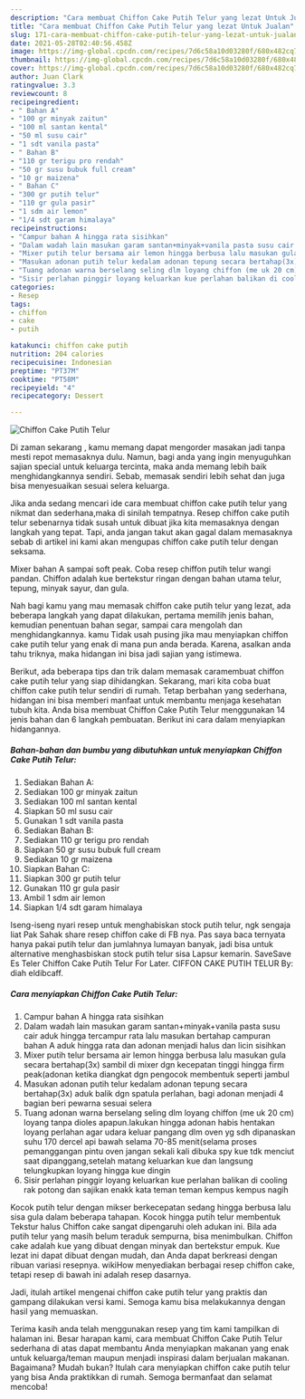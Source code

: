 ```yaml
---
description: "Cara membuat Chiffon Cake Putih Telur yang lezat Untuk Jualan"
title: "Cara membuat Chiffon Cake Putih Telur yang lezat Untuk Jualan"
slug: 171-cara-membuat-chiffon-cake-putih-telur-yang-lezat-untuk-jualan
date: 2021-05-28T02:40:56.458Z
image: https://img-global.cpcdn.com/recipes/7d6c58a10d03280f/680x482cq70/chiffon-cake-putih-telur-foto-resep-utama.jpg
thumbnail: https://img-global.cpcdn.com/recipes/7d6c58a10d03280f/680x482cq70/chiffon-cake-putih-telur-foto-resep-utama.jpg
cover: https://img-global.cpcdn.com/recipes/7d6c58a10d03280f/680x482cq70/chiffon-cake-putih-telur-foto-resep-utama.jpg
author: Juan Clark
ratingvalue: 3.3
reviewcount: 8
recipeingredient:
- " Bahan A"
- "100 gr minyak zaitun"
- "100 ml santan kental"
- "50 ml susu cair"
- "1 sdt vanila pasta"
- " Bahan B"
- "110 gr terigu pro rendah"
- "50 gr susu bubuk full cream"
- "10 gr maizena"
- " Bahan C"
- "300 gr putih telur"
- "110 gr gula pasir"
- "1 sdm air lemon"
- "1/4 sdt garam himalaya"
recipeinstructions:
- "Campur bahan A hingga rata sisihkan"
- "Dalam wadah lain masukan garam santan+minyak+vanila pasta susu cair aduk hingga tercampur rata lalu masukan bertahap campuran bahan A aduk hingga rata dan adonan menjadi halus dan licin sisihkan"
- "Mixer putih telur bersama air lemon hingga berbusa lalu masukan gula secara bertahap(3x) sambil di mixer dgn kecepatan tinggi hingga firm peak(adonan ketika diangkat dgn pengocok membentuk seperti jambul"
- "Masukan adonan putih telur kedalam adonan tepung secara bertahap(3x) aduk balik dgn spatula perlahan, bagi adonan menjadi 4 bagian beri pewarna sesuai selera"
- "Tuang adonan warna berselang seling dlm loyang chiffon (me uk 20 cm) loyang tanpa dioles apapun.lakukan hingga adonan habis hentakan loyang perlahan agar udara keluar pangang dlm oven yg sdh dipanaskan suhu 170 dercel api bawah selama 70-85 menit(selama proses pemanggangan pintu oven jangan sekali kali dibuka spy kue tdk menciut saat dipanggang,setelah matang keluarkan kue dan langsung telungkupkan loyang hingga kue dingin"
- "Sisir perlahan pinggir loyang keluarkan kue perlahan balikan di cooling rak potong dan sajikan enakk kata teman teman kempus kempus nagih"
categories:
- Resep
tags:
- chiffon
- cake
- putih

katakunci: chiffon cake putih 
nutrition: 204 calories
recipecuisine: Indonesian
preptime: "PT37M"
cooktime: "PT58M"
recipeyield: "4"
recipecategory: Dessert

---
```



![Chiffon Cake Putih Telur](https://img-global.cpcdn.com/recipes/7d6c58a10d03280f/680x482cq70/chiffon-cake-putih-telur-foto-resep-utama.jpg)

Di zaman  sekarang , kamu memang dapat mengorder masakan jadi tanpa mesti repot memasaknya dulu. Namun, bagi anda yang ingin menyuguhkan sajian special untuk keluarga tercinta, maka anda memang lebih baik menghidangkannya sendiri. Sebab, memasak sendiri lebih sehat dan juga bisa menyesuaikan sesuai selera keluarga.

Jika anda sedang mencari ide cara membuat chiffon cake putih telur yang nikmat dan sederhana,maka di sinilah tempatnya. Resep chiffon cake putih telur  sebenarnya tidak susah untuk dibuat jika kita memasaknya dengan langkah yang tepat. Tapi, anda jangan takut akan gagal dalam memasaknya 
sebab di artikel ini kami akan mengupas chiffon cake putih telur dengan seksama.  

Mixer bahan A sampai soft peak. Coba resep chiffon putih telur wangi pandan. Chiffon adalah kue bertekstur ringan dengan bahan utama telur, tepung, minyak sayur, dan gula.

Nah bagi kamu yang mau memasak chiffon cake putih telur yang lezat, ada beberapa langkah yang dapat dilakukan, pertama memilih jenis bahan, kemudian penentuan bahan segar, sampai cara mengolah dan menghidangkannya. kamu Tidak usah pusing jika mau menyiapkan chiffon cake putih telur yang enak di mana pun anda berada. Karena, asalkan anda  tahu triknya, maka hidangan ini bisa jadi sajian yang istimewa.

Berikut, ada beberapa tips dan trik dalam memasak caramembuat chiffon cake putih telur yang siap dihidangkan. Sekarang, mari kita coba buat chiffon cake putih telur sendiri di rumah. Tetap berbahan yang sederhana, hidangan ini bisa memberi manfaat untuk membantu menjaga kesehatan tubuh kita. Anda bisa membuat Chiffon Cake Putih Telur menggunakan 14 jenis bahan dan 6 langkah pembuatan. Berikut ini cara dalam menyiapkan hidangannya.

<!--inarticleads1-->

##### Bahan-bahan dan bumbu yang dibutuhkan untuk menyiapkan Chiffon Cake Putih Telur:

1. Sediakan  Bahan A:
1. Sediakan 100 gr minyak zaitun
1. Sediakan 100 ml santan kental
1. Siapkan 50 ml susu cair
1. Gunakan 1 sdt vanila pasta
1. Sediakan  Bahan B:
1. Sediakan 110 gr terigu pro rendah
1. Siapkan 50 gr susu bubuk full cream
1. Sediakan 10 gr maizena
1. Siapkan  Bahan C:
1. Siapkan 300 gr putih telur
1. Gunakan 110 gr gula pasir
1. Ambil 1 sdm air lemon
1. Siapkan 1/4 sdt garam himalaya


Iseng-iseng nyari resep untuk menghabiskan stock putih telur, ngk sengaja liat Pak Sahak share resep chiffon cake di FB nya. Pas saya baca ternyata hanya pakai putih telur dan jumlahnya lumayan banyak, jadi bisa untuk alternative menghasbiskan stock putih telur sisa Lapsur kemarin. SaveSave Es Teler Chiffon Cake Putih Telur For Later. CIFFON CAKE PUTIH TELUR By: diah eldibcaff. 

<!--inarticleads2-->

##### Cara menyiapkan Chiffon Cake Putih Telur:

1. Campur bahan A hingga rata sisihkan
1. Dalam wadah lain masukan garam santan+minyak+vanila pasta susu cair aduk hingga tercampur rata lalu masukan bertahap campuran bahan A aduk hingga rata dan adonan menjadi halus dan licin sisihkan
1. Mixer putih telur bersama air lemon hingga berbusa lalu masukan gula secara bertahap(3x) sambil di mixer dgn kecepatan tinggi hingga firm peak(adonan ketika diangkat dgn pengocok membentuk seperti jambul
1. Masukan adonan putih telur kedalam adonan tepung secara bertahap(3x) aduk balik dgn spatula perlahan, bagi adonan menjadi 4 bagian beri pewarna sesuai selera
1. Tuang adonan warna berselang seling dlm loyang chiffon (me uk 20 cm) loyang tanpa dioles apapun.lakukan hingga adonan habis hentakan loyang perlahan agar udara keluar pangang dlm oven yg sdh dipanaskan suhu 170 dercel api bawah selama 70-85 menit(selama proses pemanggangan pintu oven jangan sekali kali dibuka spy kue tdk menciut saat dipanggang,setelah matang keluarkan kue dan langsung telungkupkan loyang hingga kue dingin
1. Sisir perlahan pinggir loyang keluarkan kue perlahan balikan di cooling rak potong dan sajikan enakk kata teman teman kempus kempus nagih


Kocok putih telur dengan mikser berkecepatan sedang hingga berbusa lalu sisa gula dalam beberapa tahapan. Kocok hingga putih telur membentuk Tekstur halus Chiffon cake sangat dipengaruhi oleh adukan ini. Bila ada putih telur yang masih belum teraduk sempurna, bisa menimbulkan. Chiffon cake adalah kue yang dibuat dengan minyak dan bertekstur empuk. Kue lezat ini dapat dibuat dengan mudah, dan Anda dapat berkreasi dengan ribuan variasi resepnya. wikiHow menyediakan berbagai resep chiffon cake, tetapi resep di bawah ini adalah resep dasarnya. 

Jadi, itulah artikel mengenai  chiffon cake putih telur  yang praktis dan gampang dilakukan versi kami. Semoga kamu bisa melakukannya dengan hasil yang memuaskan. 

Terima kasih anda telah menggunakan resep yang tim kami tampilkan di halaman ini. Besar harapan kami, cara membuat  Chiffon Cake Putih Telur sederhana di atas dapat membantu Anda menyiapkan makanan yang enak untuk keluarga/teman maupun menjadi inspirasi dalam berjualan makanan. Bagaimana? Mudah bukan? Itulah cara menyiapkan chiffon cake putih telur yang bisa Anda praktikkan di rumah. Semoga bermanfaat dan selamat mencoba!

